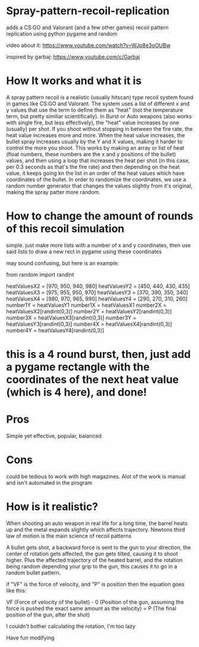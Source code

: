 # Spray-pattern-recoil-replication

adds a CS:GO and Valorant (and a few other games) recoil pattern replication using python pygame and random

video about it:
https://www.youtube.com/watch?v=WJp8e3oOUBw

inspired by garbaj:
https://www.youtube.com/c/Garbaj


# How It works and what it is

A spray pattern recoil is a realistic (usually hitscan) type recoil system found in games like CS:GO and Valorant.
The system uses a list of different x and y values that use the term to define them as "heat" (not the temperature term, but pretty similiar scientifically).
In Burst or Auto weapons (also works with single fire, but less effectively), the "heat" value increases by one (usually) per shot. If you shoot without stopping in between the fire rate, the heat value increases more and more. When the heat value increases, the bullet spray increases usually by the Y and X values, making it harder to control the more you shoot. This works by making an array or list of heat (float numbers, these numbers are the x and y positions of the bullet) values, and then using a loop that increases the heat per shot (in this case, per 0.3 seconds as that's the fire rate) and then depending on the heat value, it keeps going kn the list in an order of the heat values which have coordinates of the bullet. In order to randomize the coordinates, we use a random number generator that changes the values slightly from it's original, making the spray patter more random.

# How to change the amount of rounds of this recoil simulation

simple. just make more lists with a number of x and y coordinates, then use said lists to draw a new rect in pygame using these coordinates

may sound confusing, but here is an example:


from random import randint

heatValuesX2 = [970, 950, 940, 980]
heatValuesY2 = [450, 440, 430, 435]
heatValuesX3 = [975, 955, 950, 970]
heatValuesY3 = [370, 390, 350, 340]
heatValuesX4 = [980, 970, 965, 990]
heatValuesY4 = [290, 270, 310, 260]
number1Y = heatValuesY1
number1X = heatValuesX1
number2X = heatValuesX2[randint(0,3)]
number2Y = heatValuesY2[randint(0,3)]
number3X = heatValuesX3[randint(0,3)]
number3Y = heatValuesY3[randint(0,3)]
number4X = heatValuesX4[randint(0,3)]
number4Y = heatValuesY4[randint(0,3)]

# this is a 4 round burst, then, just add a pygame rectangle with the coordinates of the next heat value (which is 4 here), and done!

# Pros
Simple yet effective, popular, balanced

# Cons
could be tedious to work with high magazines. Alot of the work is manual and isn't automated in the program

# How is it realistic?
When shooting an auto weapon in real life for a long time, the barrel heats up and the metal expands slightly which affects trajectory.
Newtons third law of motion is the main science of recoil patterns

A bullet gets shot, a backward force is sent to the gun to your direction, the center of rotation gets affected, the gun gets tilted, causing it to shoot higher. Plus the affected trajectory of the heated barrel, and the rotation being random depending your grip to the gun, this causes it to go in a random bullet pattern.

if "VF" is the force of velocity, and "P" is position then the equation goes like this:

VF (Force of velocity of the bullet) - 0 (Position of the gun, assuming the force is pushed the exact same amount as the velocity) = P (The final position of the gun, after the shot)

I couldn't bother calculating the rotation, I'm too lazy

Have fun modifying
